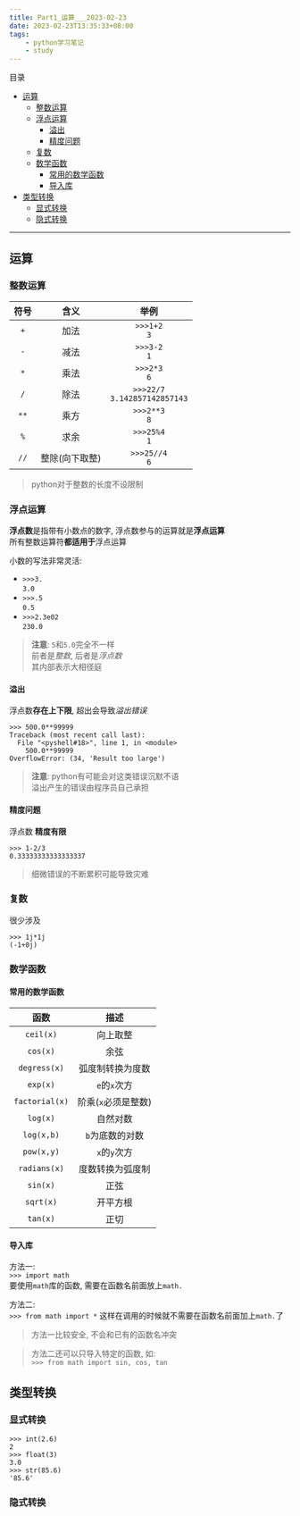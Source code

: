 ```yaml
---
title: Part1_运算___2023-02-23
date: 2023-02-23T13:35:33+08:00
tags:
    - python学习笔记
    - study
---
```


目录

- [运算](#运算)
  - [整数运算](#整数运算)
  - [浮点运算](#浮点运算)
    - [溢出](#溢出)
    - [精度问题](#精度问题)
  - [复数](#复数)
  - [数学函数](#数学函数)
    - [常用的数学函数](#常用的数学函数)
    - [导入库](#导入库)
- [类型转换](#类型转换)
  - [显式转换](#显式转换)
  - [隐式转换](#隐式转换)

- - -

## 运算
### 整数运算
| 符号  |      含义      |               举例               |
| :---: | :------------: | :------------------------------: |
|  `+`  |      加法      |         `>>>1+2`<br>`3`          |
|  `-`  |      减法      |         `>>>3-2`<br>`1`          |
|  `*`  |      乘法      |         `>>>2*3`<br>`6`          |
|  `/`  |      除法      | `>>>22/7`<br>`3.142857142857143` |
| `**`  |      乘方      |         `>>>2**3`<br>`8`         |
|  `%`  |      求余      |         `>>>25%4`<br>`1`         |
| `//`  | 整除(向下取整) |        `>>>25//4`<br>`6`         |

> python对于整数的长度不设限制  

### 浮点运算  
**浮点数**是指带有小数点的数字, 浮点数参与的运算就是**浮点运算**  
所有整数运算符**都适用于**浮点运算   
  
小数的写法非常灵活:  
 + `>>>3.`  
   `3.0`
 + `>>>.5`  
   `0.5`
 + `>>>2.3e02`  
   `230.0`

> **注意**:  `5`和`5.0`完全不一样  
> 前者是*整数*, 后者是*浮点数*  
> 其内部表示大相径庭  

#### 溢出
浮点数**存在上下限**, 超出会导致*溢出错误*
```
>>> 500.0**99999
Traceback (most recent call last):
  File "<pyshell#18>", line 1, in <module>
    500.0**99999
OverflowError: (34, 'Result too large')
```
> **注意**: python有可能会对这类错误沉默不语  
> 溢出产生的错误由程序员自己承担  

#### 精度问题  
浮点数 **精度有限**
```
>>> 1-2/3
0.33333333333333337
```
> 细微错误的不断累积可能导致灾难

### 复数
很少涉及
```
>>> 1j*1j
(-1+0j)
```


### 数学函数
#### 常用的数学函数
|      函数      |        描述         |
| :------------: | :-----------------: |
|   `ceil(x)`    |      向上取整       |
|    `cos(x)`    |        余弦         |
|  `degress(x)`  |  弧度制转换为度数   |
|    `exp(x)`    |    `e`的`x`次方     |
| `factorial(x)` | 阶乘(`x`必须是整数) |
|    `log(x)`    |      自然对数       |
|   `log(x,b)`   |   `b`为底数的对数   |
|   `pow(x,y)`   |    `x`的`y`次方     |
|  `radians(x)`  |  度数转换为弧度制   |
|    `sin(x)`    |        正弦         |
|   `sqrt(x)`    |      开平方根       |
|    `tan(x)`    |        正切         |

#### 导入库
方法一:  
```>>> import math```  
要使用`math`库的函数, 需要在函数名前面放上`math.`  

方法二:  
```>>> from math import *```
这样在调用的时候就不需要在函数名前面加上`math.`了

> 方法一比较安全, 不会和已有的函数名冲突

> 方法二还可以只导入特定的函数, 如:  
> ```>>> from math import sin, cos, tan```

## 类型转换
### 显式转换
```
>>> int(2.6)
2
>>> float(3)
3.0
>>> str(85.6)
'85.6'
```
### 隐式转换